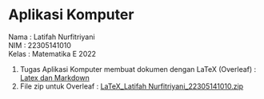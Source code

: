 # Aplikasi Komputer
Nama  : Latifah Nurfitriyani <br>
NIM   : 22305141010 <br>
Kelas : Matematika E 2022 <br>
1. Tugas Aplikasi Komputer membuat dokumen dengan LaTeX (Overleaf) : [Latex dan Markdown](https://github.com/latiifah/Tugas-Aplikasi-Komputer/files/13521313/LaTeX_Latifah_Nurfitriyani_22305141010.pdf)
2. File zip untuk Overleaf : [LaTeX_Latifah Nurfitriyani_22305141010.zip](https://github.com/latiifah/Tugas-Aplikasi-Komputer/files/13521340/LaTeX_Latifah.Nurfitriyani_22305141010.zip)

